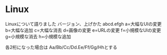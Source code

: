 # Linux
Linuxについて語りました
バージョン、上げかた abcd.efgh a=大幅なUIの変更 b=大幅な追加 c=大幅な消去 d=画像の変更 e=URLの変更 f=小規模なUIの変更 g=小規模な消去 h=小規模な追加

各2桁になった場合は Aa/Bb/Cc/Dd.Ee/Ff/Gg/Hhとする
